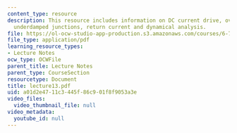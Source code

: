 ```yaml
---
content_type: resource
description: This resource includes information on DC current drive, overdampedand
  underdamped junctions, return current and dynamical analysis.
file: https://ol-ocw-studio-app-production.s3.amazonaws.com/courses/6-763-applied-superconductivity-fall-2005/a01d2e4711c3445f86c901f8f9053a3e_lecture13.pdf
file_type: application/pdf
learning_resource_types:
- Lecture Notes
ocw_type: OCWFile
parent_title: Lecture Notes
parent_type: CourseSection
resourcetype: Document
title: lecture13.pdf
uid: a01d2e47-11c3-445f-86c9-01f8f9053a3e
video_files:
  video_thumbnail_file: null
video_metadata:
  youtube_id: null
---
```

